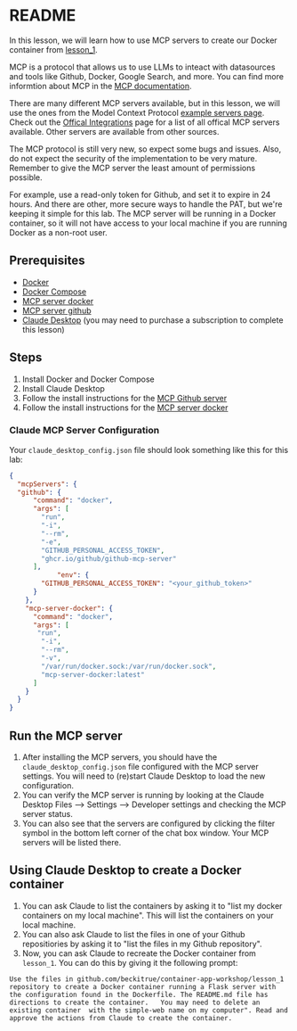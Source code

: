# README

In this lesson, we will learn how to use MCP servers to create our Docker container from [lesson_1](../lesson_1). 

MCP is a protocol that allows us to use LLMs to inteact with datasources and tools like Github, Docker, Google Search, and more. You can find more informtion about MCP in the [MCP documentation](https://modelcontextprotocol.io/introduction/).

There are many different MCP servers available, but in this lesson, we will use the ones from the Model Context Protocol [example servers page](https://modelcontextprotocol.io/examples/). Check out the [Offical Integrations](https://modelcontextprotocol.io/integrations/) page for a list of all offical MCP servers available. Other servers are available from other sources.

The MCP protocol is still very new, so expect some bugs and issues. Also, do not expect the security of the implementation to be very mature. Remember to give the MCP server the least amount of permissions possible.

For example, use a read-only token for Github, and set it to expire in 24 hours. And there are other, more secure ways to handle the PAT, but we're keeping it simple for this lab. The MCP server will be running in a Docker container, so it will not have access to your local machine if you are running Docker as a non-root user.

## Prerequisites
- [Docker](https://docs.docker.com/get-docker/)
- [Docker Compose](https://docs.docker.com/compose/install/)
- [MCP server docker](https://github.com/ckreiling/mcp-server-docker)
- [MCP server github](https://github.com/github/github-mcp-server)
- [Claude Desktop](https://claude.ai/download) (you may need to purchase a subscription to complete this lesson)

## Steps
1. Install Docker and Docker Compose
1. Install Claude Desktop
1. Follow the install instructions for the [MCP Github server](https://github.com/github/github-mcp-server?tab=readme-ov-file#prerequisites)
1. Follow the install instructions for the [MCP server docker](https://github.com/ckreiling/mcp-server-docker/tree/main#install)

### Claude MCP Server Configuration

Your `claude_desktop_config.json` file should look something like this for this lab:

```json
{
  "mcpServers": {
  "github": {
      "command": "docker",
      "args": [
        "run",
        "-i",
        "--rm",
        "-e",
        "GITHUB_PERSONAL_ACCESS_TOKEN",
        "ghcr.io/github/github-mcp-server"
      ],
            "env": {
        "GITHUB_PERSONAL_ACCESS_TOKEN": "<your_github_token>"
      }
    },
    "mcp-server-docker": {
      "command": "docker",
      "args": [
       "run",
        "-i",
        "--rm",
        "-v",
        "/var/run/docker.sock:/var/run/docker.sock",
        "mcp-server-docker:latest"
      ]
    }
  }  
}
```

## Run the MCP server

1. After installing the MCP servers, you should have the `claude_desktop_config.json` file configured with the MCP server settings. You will need to (re)start Claude Desktop to load the new configuration.
1. You can verify the MCP server is running by looking at the Claude Desktop Files --> Settings --> Developer settings and checking the MCP server status.
1. You can also see that the servers are configured by clicking the filter symbol in the bottom left corner of the chat box window. Your MCP servers will be listed there.

## Using Claude Desktop to create a Docker container

1. You can ask Claude to list the containers by asking it to "list my docker containers on my local machine". This will list the containers on your local machine. 
1. You can also ask Claude to list the files in one of your Github repositiories by asking it to "list the files in my Github repository".
1. Now, you can ask Claude to recreate the Docker container from `lesson_1`. You can do this by giving it the following prompt:

``` text
Use the files in github.com/beckitrue/container-app-workshop/lesson_1 repository to create a Docker container running a Flask server with the configuration found in the Dockerfile. The README.md file has directions to create the container.   You may need to delete an existing container  with the simple-web name on my computer". Read and approve the actions from Claude to create the container.
```
